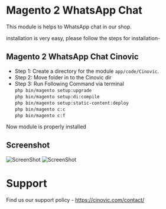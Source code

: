# Magento 2 WhatsApp Chat

This module is helps to WhatsApp chat in our shop.

installation is very easy, please follow the steps for installation-

## Magento 2 WhatsApp Chat Cinovic

- Step 1: Create a directory for the module `app/code/Cinovic`.
- Step 2: Move folder in to the Cinovic dir
- Step 3: Run Following Command via terminal<br/>
    `php bin/magento setup:upgrade`<br/>
    `php bin/magento setup:di:compile`<br/>
    `php bin/magento setup:static-content:deploy`<br/>
    `php bin/magento c:c`<br/>
    `php bin/magento c:f`

Now module is properly installed

## Screenshot
![ScreenShot](https://github.com/cinovic-llp/magento2-whatsapp-chat/blob/master/Screenshots/backend.png)
![ScreenShot](https://github.com/cinovic-llp/magento2-whatsapp-chat/blob/master/Screenshots/frontend.png)

# Support

Find us our support policy - https://cinovic.com/contact/
